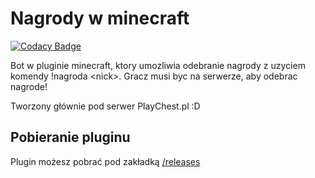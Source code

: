 # Nagrody w minecraft
[![Codacy Badge](https://api.codacy.com/project/badge/Grade/afd42a261cbf40c4a83554ced577b171)](https://www.codacy.com/app/wajwuz/nagroda-minecraft?utm_source=github.com&amp;utm_medium=referral&amp;utm_content=wajwuz/nagroda-minecraft&amp;utm_campaign=Badge_Grade)

Bot w pluginie minecraft, ktory umozliwia odebranie nagrody z uzyciem komendy !nagroda &lt;nick>. Gracz musi byc na serwerze, aby odebrac nagrode!

Tworzony głównie pod serwer PlayChest.pl :D

## Pobieranie pluginu
Plugin możesz pobrać pod zakładką [/releases](https://github.com/pizdo/nagroda-minecraft/releases)
